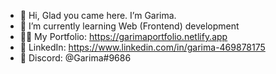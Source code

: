 - 👋 Hi, Glad you came here. I’m Garima.
- 🌱 I’m currently learning Web (Frontend) development
- 👩‍💻 My Portfolio: https://garimaportfolio.netlify.app
- 🔗 LinkedIn: https://www.linkedin.com/in/garima-469878175
- 👭 Discord: @Garima#9686

<!---
krgarima/krgarima is a ✨ special ✨ repository because its `README.md` (this file) appears on your GitHub profile.
You can click the Preview link to take a look at your changes.
--->
